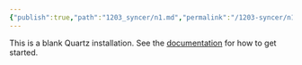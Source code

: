 ```yaml
---
{"publish":true,"path":"1203_syncer/n1.md","permalink":"/1203-syncer/n1/"}
---
```



This is a blank Quartz installation.
See the [documentation](https://quartz.jzhao.xyz) for how to get started.